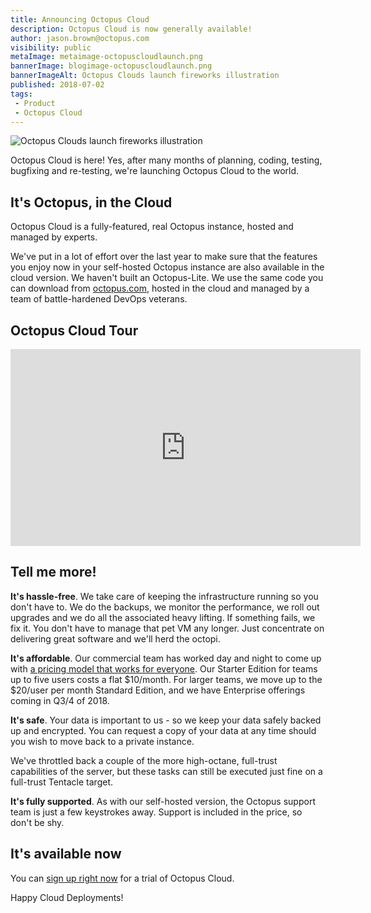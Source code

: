 ```yaml
---
title: Announcing Octopus Cloud
description: Octopus Cloud is now generally available!
author: jason.brown@octopus.com
visibility: public
metaImage: metaimage-octopuscloudlaunch.png
bannerImage: blogimage-octopuscloudlaunch.png
bannerImageAlt: Octopus Clouds launch fireworks illustration
published: 2018-07-02
tags:
 - Product
 - Octopus Cloud
---
```


![Octopus Clouds launch fireworks illustration](blogimage-octopuscloudlaunch.png)

Octopus Cloud is here! Yes, after many months of planning, coding, testing, bugfixing and re-testing, we're launching Octopus Cloud to the world.

## It's Octopus, in the Cloud

Octopus Cloud is a fully-featured, real Octopus instance, hosted and managed by experts.

We've put in a lot of effort over the last year to make sure that the features you enjoy now in your self-hosted Octopus instance are also available in the cloud version. We haven't built an Octopus-Lite. We use the same code you can download from [octopus.com](https://octopus.com/downloads), hosted in the cloud and managed by a team of battle-hardened DevOps veterans.

## Octopus Cloud Tour

<iframe width="560" height="315" src="https://www.youtube.com/embed/o_GHws666_I" frameborder="0" allowfullscreen></iframe>

## Tell me more!

**It's hassle-free**. We take care of keeping the infrastructure running so you don't have to. We do the backups, we monitor the performance, we roll out upgrades and we do all the associated heavy lifting. If something fails, we fix it. You don't have to manage that pet VM any longer. Just concentrate on delivering great software and we'll herd the octopi.

**It's affordable**. Our commercial team has worked day and night to come up with [a pricing model that works for everyone](https://octopus.com/cloud). Our Starter Edition for teams up to five users costs a flat $10/month. For larger teams, we move up to the $20/user per month Standard Edition, and we have Enterprise offerings coming in Q3/4 of 2018.

**It's safe**. Your data is important to us - so we keep your data safely backed up and encrypted. You can request a copy of your data at any time should you wish to move back to a private instance.

We've throttled back a couple of the more high-octane, full-trust capabilities of the server, but these tasks can still be executed just fine on a full-trust Tentacle target.

**It's fully supported**. As with our self-hosted version, the Octopus support team is just a few keystrokes away. Support is included in the price, so don't be shy.

## It's available now

You can [sign up right now](https://octopus.com/start) for a trial of Octopus Cloud.

Happy Cloud Deployments!
